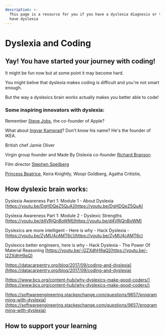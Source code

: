 ```yaml
---
description: >-
  This page is a resource for you if you have a dyslexia diagnosis or think you
  have dyslexia
---
```


# Dyslexia and Coding

## Yay! You have started your journey with coding! 

  
It might be fun now but at some point it may become hard. 

You might belive that dyslexia makes coding is difficult and you're not smart enough.   
  
But the way a dyslexics brain works actually makes you better able to code! 

### Some inspiring innovators with dyslexia:

Remember [Steve Jobs](https://www.theguardian.com/commentisfree/2013/jun/24/dyslexia-not-a-disability-gift), the co-founder of Apple? 

What about [Ingvar Kamprad](https://youtu.be/y9csIXmtJW0)? Don't know his name? He's the founder of IKEA. 

British chef Jamie Oliver 

Virgin group founder and Made By Dislexia co-founder [Richard Branson](https://www.virgin.com/branson-family/richard-branson-blog/dyslexia-and-imagination) 

Film director [Stephen Speilberg](https://youtu.be/4N6RKHOHMJQ)  
  
[Princess Beatrice](https://youtu.be/JrSV-rLaVCA), Keira Knightly, Woopi Goldberg, Agatha Critistie,    


## How dyslexic brain works:

Dyslexia Awareness Part 1: Module 1 - About Dyslexia [https://youtu.be/DgHDQeZ5QuA](https://youtu.be/DgHDQeZ5QuA)  
  
Dyslexia Awareness Part 1: Module 2 - Dyslexic Strengths [https://youtu.be/d4VRjQnBoWM](https://youtu.be/d4VRjQnBoWM)

Dyslexics are more intelligent - Here is why - Hack Dyslexia - [https://youtu.be/ZyMU4cAMT6c](https://youtu.be/ZyMU4cAMT6c)

Dyslexics better engineers, here is why - Hack Dyslexia - The Power Of Material Reasoning [https://youtu.be/-l2ZXdhH9aQ](https://youtu.be/-l2ZXdhH9aQ)

[https://datacarpentry.org/blog/2017/09/coding-and-dyslexia](https://datacarpentry.org/blog/2017/09/coding-and-dyslexia)

[https://www.bcs.org/content-hub/why-dyslexics-make-good-coders/](https://www.bcs.org/content-hub/why-dyslexics-make-good-coders/)  
  
[https://softwareengineering.stackexchange.com/questions/9657/programming-with-dyslexia](https://softwareengineering.stackexchange.com/questions/9657/programming-with-dyslexia)



## How to support your learning 

